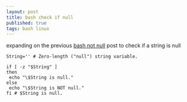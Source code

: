 ```yaml
--- 
layout: post
title: bash check if null
published: true
tags: bash linux
---
```

expanding on the previous [bash not null](http://blog.justin.kelly.org.au/bash-check-if-not-null)  post
to check if a string is null

``` shell
String='' # Zero-length ("null") string variable. 

if [ -z "$String" ] 
then 
 echo "\$String is null." 
else 
 echo "\$String is NOT null." 
fi # $String is null. 
```